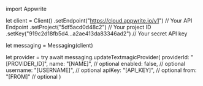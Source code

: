 import Appwrite

let client = Client()
    .setEndpoint("https://cloud.appwrite.io/v1") // Your API Endpoint
    .setProject("5df5acd0d48c2") // Your project ID
    .setKey("919c2d18fb5d4...a2ae413da83346ad2") // Your secret API key

let messaging = Messaging(client)

let provider = try await messaging.updateTextmagicProvider(
    providerId: "[PROVIDER_ID]",
    name: "[NAME]", // optional
    enabled: false, // optional
    username: "[USERNAME]", // optional
    apiKey: "[API_KEY]", // optional
    from: "[FROM]" // optional
)

